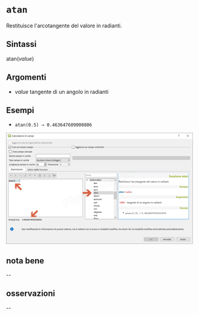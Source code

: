 # `atan`

Restituisce l'arcotangente del valore in radianti.

## Sintassi

atan(_value_)

## Argomenti

* _value_ tangente di un angolo in radianti

## Esempi

* `atan(0.5) → 0.463647609000806`

![](/img/matematica/atan/atan1.png)

## nota bene

--

## osservazioni

--